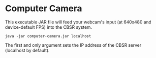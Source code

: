 # Computer Camera
This executable JAR file will feed your webcam's input (at 640x480 and device-default FPS) into the CBSR system.

```
java -jar computer-camera.jar localhost
```

The first and only argument sets the IP address of the CBSR server (localhost by default).